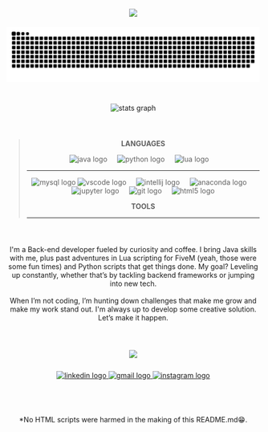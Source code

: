 <br>
<div align="center">
  <img height="100" src="https://github.com/Maistrovicz-dev/Maistrovicz-dev/blob/main/roxo.png?raw=true"  />
</div>

<br>
<div align="center">
<img src="https://raw.githubusercontent.com/maistrovicz-dev/maistrovicz-dev/output/snake.svg" alt="Snake animation" />

###
<br>

<div align="center">
  <img src="https://github-readme-stats.vercel.app/api?username=Maistrovicz-dev&hide_title=false&hide_rank=false&show_icons=true&include_all_commits=true&count_private=true&disable_animations=false&theme=cobalt&locale=en&hide_border=false&order=1" height="300" alt="stats graph"  />
</div>

###
<br> 

> **LANGUAGES**
> 
> <div align="center">
>   <img src="https://cdn.jsdelivr.net/gh/devicons/devicon/icons/java/java-original.svg" height="40" alt="java logo" />
>   <img width="12" />
>   <img src="https://cdn.jsdelivr.net/gh/devicons/devicon/icons/python/python-original.svg" height="40" alt="python logo" />
>   <img width="12" />
>   <img src="https://cdn.jsdelivr.net/gh/devicons/devicon/icons/lua/lua-original.svg" height="40" alt="lua logo" />
>   <img width="12" />
> </div>
> 
> ---
> 
> <div align="center">
>   <img src="https://cdn.jsdelivr.net/gh/devicons/devicon/icons/mysql/mysql-original.svg" height="40" alt="mysql logo" />
>   <img src="https://cdn.jsdelivr.net/gh/devicons/devicon/icons/vscode/vscode-original.svg" height="40" alt="vscode logo" />
>   <img width="12" />
>   <img src="https://cdn.jsdelivr.net/gh/devicons/devicon/icons/intellij/intellij-original.svg" height="40" alt="intellij logo" />
>   <img width="12" />
>   <img src="https://cdn.jsdelivr.net/gh/devicons/devicon/icons/anaconda/anaconda-original.svg" height="40" alt="anaconda logo" />
>   <img width="12" />
>   <img src="https://cdn.jsdelivr.net/gh/devicons/devicon/icons/jupyter/jupyter-original.svg" height="40" alt="jupyter logo" />
>   <img width="12" />
>   <img src="https://cdn.jsdelivr.net/gh/devicons/devicon/icons/git/git-original.svg" height="40" alt="git logo" />
>   <img width="12" />
>   <img src="https://cdn.jsdelivr.net/gh/devicons/devicon/icons/html5/html5-original.svg" height="40" alt="html5 logo" />
> </div>
> 
> **TOOLS**
> 
>---


###
<br>
<p>
  I'm a Back-end developer fueled by curiosity and coffee. I bring Java skills with me, plus past adventures in Lua scripting for FiveM (yeah, those were some fun times) and Python scripts that get things done. My goal? Leveling up constantly, whether that’s by tackling backend frameworks or jumping into new tech.<br><br>When I’m not coding, I’m hunting down challenges that make me grow and make my work stand out. I'm always up to develop some creative solution. Let’s make it happen.
</p>

###
<br>
<br> 
<div align="center">
  <img height="300" src="https://media1.giphy.com/media/v1.Y2lkPTc5MGI3NjExb3kzMWFwa3QxdWNxeTA0bjJ3a3l4a3lhdnExZGd6Ymd6ejA3MXV5eiZlcD12MV9pbnRlcm5hbF9naWZfYnlfaWQmY3Q9Zw/NKEt9elQ5cR68/giphy.webp"  />
</div>

###

<div align="center">
  <a href="https://www.linkedin.com/in/maistrovicz-dev/" target="_blank">
    <img src="https://raw.githubusercontent.com/maurodesouza/profile-readme-generator/master/src/assets/icons/social/linkedin/default.svg" width="93" height="35" alt="linkedin logo"  />
  </a>
 
  <a href="mailto:julianmaistrovicz@gmail.com" target="_blank">
    <img src="https://raw.githubusercontent.com/maurodesouza/profile-readme-generator/master/src/assets/icons/social/gmail/default.svg" width="93" height="35" alt="gmail logo"  />
  </a>
  <a href="https://www.instagram.com/julianmaistrovicz" target="_blank">
    <img src="https://raw.githubusercontent.com/maurodesouza/profile-readme-generator/master/src/assets/icons/social/instagram/default.svg" width="93" height="35" alt="instagram logo"  />
  </a>
</div>

###
<br>
<br>


<p align="center"> *No HTML scripts were harmed in the making of this README.md😁.</p>
